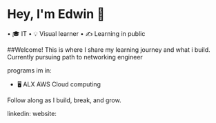 
# Hey, I'm Edwin 👋

• 🎓 IT 
• 💡 Visual learner 
• ✍️ Learning in public

##Welcome!
This is where I share my learning journey and what i build. 
Currently pursuing path to networking engineer

programs im in:
- 🖥️ ALX AWS Cloud computing

Follow along as I build, break, and grow.

linkedin:
website:
